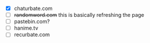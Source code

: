 - [x] chaturbate.com
- [ ] ~~randomword.com~~ this is basically refreshing the page
- [ ] pastebin.com?
- [ ] hanime.tv
- [ ] recurbate.com
